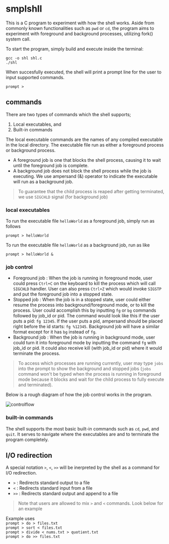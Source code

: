 # smplshll
This is a C program to experiment with how the shell works.
Aside from commonly known functionalities such as `pwd` or `cd`, the program aims to experiment with
foreground and background processes, utilizing fork() system call.

To start the program, simply build and execute inside the terminal:
```
gcc -o shl shl.c
./shl
```

When succesfully executed, the shell will print a prompt line for the user to input supported commands.
```
prompt > 
```

## commands
There are two types of commands which the shell supports;
1. Local executables, and
2. Built-in commands

The local executable commands are the names of any compiled executable in the local directory.
The executable file run as either a foreground process or background process.
* A foreground job is one that blocks the shell process, causing it to wait until the foreground job is complete.
* A background job does not block the shell process while the job is executing. We use ampersand (&) operator to indicate the executable will run as a background job.
> To guarantee that the child process is reaped after getting terminated, we use `SIGCHLD` signal (for background job)

### local executables
To run the executable file `helloWorld` as a foreground job, simply run as follows
```
prompt > helloWorld
```
To run the executable file `helloWorld` as a background job, run as like
```
prompt > helloWorld &
```

### job control
- Foreground job : When the job is running in foreground mode, user could press `Ctrl+C` on the keyboard to kill the process which will call `SIGCHLD` handler. User can also press `Ctrl+Z` which would invoke `SIGSTP` and put the foreground job into a stopped state.
- Stopped job : When the job is in a stopped state, user could either resume the process into background/foreground mode, or to kill the process. User could accomplish this by inputting `fg` or `bg` commands followed by job_id or pid. The command would look like this if the user puts a pid: `fg 12345`. If the user puts a pid, ampersand should be placed right before the id starts: `fg %12345`. Background job will have a similar format except for it has `bg` instead of `fg`.
- Background job : When the job is running in background mode, user could turn it into foreground mode by inputting the command `fg` with job_id or pid. It could also receive kill (with job_id or pid) where it would terminate the process.
> To access which processes are running currently, user may type `jobs` into the prompt to show the background and stopped jobs (`jobs` command won't be typed when the process is running in foreground mode because it blocks and wait for the child process to fully execute and terminated).

Below is a rough diagram of how the job control works in the program.

![controlflow](https://github.com/ttogom/smplshll/assets/16681048/1f20b5ae-1f8e-4922-8ff8-54ae29448b37)

### built-in commands
The shell supports the most basic built-in commands such as `cd`, `pwd`, and `quit`.
It serves to navigate where the executables are and to terminate the program completely.

## I/O redirection
A special notation `>`, `<`, `>>` will be inerpreted by the shell as a command for I/O redirection.
* `>` : Redirects standard output to a file
* `<` : Redirects standard input from a file
* `>>` : Redirects standard output and append to a file
> Note that users are allowed to mix `>` and `<` commands. Look below for an example

Example uses\
```prompt > do > files.txt```\
```prompt > sort < files.txt```\
```prompt > divide < nums.txt > quotient.txt```\
```prompt > do >> files.txt```
